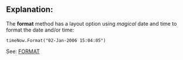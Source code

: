 ## Explanation: 

The **format** method has a layout option using *magical* date and time to format the date and/or time:

```
timeNow.Format("02-Jan-2006 15:04:05")
```

See: [FORMAT](https://golang.org/pkg/time/#Time.Format)